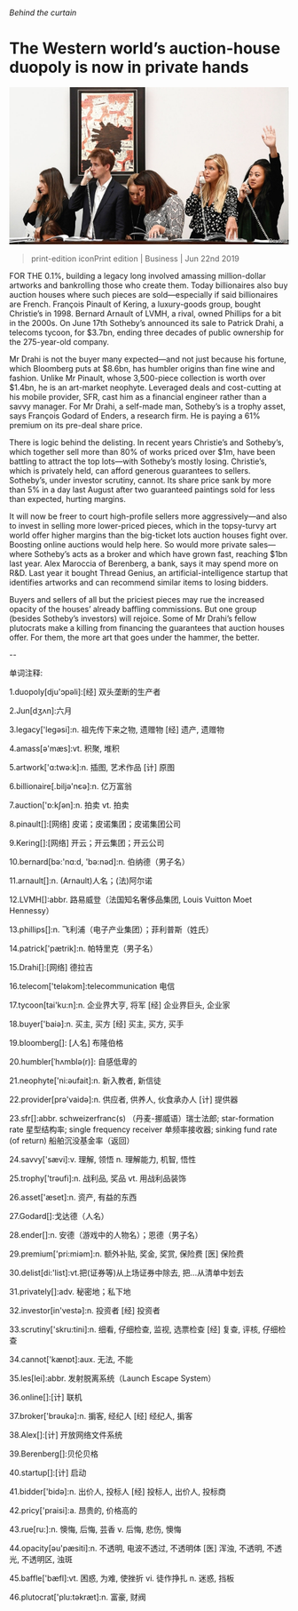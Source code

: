 ###### Behind the curtain

# The Western world’s auction-house duopoly is now in private hands 

![image](images/20190622_WBP004_0.jpg) 

> print-edition iconPrint edition | Business | Jun 22nd 2019 

FOR THE 0.1%, building a legacy long involved amassing million-dollar artworks and bankrolling those who create them. Today billionaires also buy auction houses where such pieces are sold—especially if said billionaires are French. François Pinault of Kering, a luxury-goods group, bought Christie’s in 1998. Bernard Arnault of LVMH, a rival, owned Phillips for a bit in the 2000s. On June 17th Sotheby’s announced its sale to Patrick Drahi, a telecoms tycoon, for $3.7bn, ending three decades of public ownership for the 275-year-old company. 

Mr Drahi is not the buyer many expected—and not just because his fortune, which Bloomberg puts at $8.6bn, has humbler origins than fine wine and fashion. Unlike Mr Pinault, whose 3,500-piece collection is worth over $1.4bn, he is an art-market neophyte. Leveraged deals and cost-cutting at his mobile provider, SFR, cast him as a financial engineer rather than a savvy manager. For Mr Drahi, a self-made man, Sotheby’s is a trophy asset, says François Godard of Enders, a research firm. He is paying a 61% premium on its pre-deal share price. 

There is logic behind the delisting. In recent years Christie’s and Sotheby’s, which together sell more than 80% of works priced over $1m, have been battling to attract the top lots—with Sotheby’s mostly losing. Christie’s, which is privately held, can afford generous guarantees to sellers. Sotheby’s, under investor scrutiny, cannot. Its share price sank by more than 5% in a day last August after two guaranteed paintings sold for less than expected, hurting margins. 

It will now be freer to court high-profile sellers more aggressively—and also to invest in selling more lower-priced pieces, which in the topsy-turvy art world offer higher margins than the big-ticket lots auction houses fight over. Boosting online auctions would help here. So would more private sales—where Sotheby’s acts as a broker and which have grown fast, reaching $1bn last year. Alex Maroccia of Berenberg, a bank, says it may spend more on R&D. Last year it bought Thread Genius, an artificial-intelligence startup that identifies artworks and can recommend similar items to losing bidders. 

Buyers and sellers of all but the priciest pieces may rue the increased opacity of the houses’ already baffling commissions. But one group (besides Sotheby’s investors) will rejoice. Some of Mr Drahi’s fellow plutocrats make a killing from financing the guarantees that auction houses offer. For them, the more art that goes under the hammer, the better. 

-- 

 单词注释:

1.duopoly[dju'ɔpәli]:[经] 双头垄断的生产者 

2.Jun[dʒʌn]:六月 

3.legacy['legәsi]:n. 祖先传下来之物, 遗赠物 [经] 遗产, 遗赠物 

4.amass[ә'mæs]:vt. 积聚, 堆积 

5.artwork['ɑ:twә:k]:n. 插图, 艺术作品 [计] 原图 

6.billionaire[.biljә'nєә]:n. 亿万富翁 

7.auction['ɒ:kʃәn]:n. 拍卖 vt. 拍卖 

8.pinault[]:[网络] 皮诺；皮诺集团；皮诺集团公司 

9.Kering[]:[网络] 开云；开云集团；开云公司 

10.bernard[bә:'nɑ:d, 'bә:nәd]:n. 伯纳德（男子名） 

11.arnault[]:n. (Arnault)人名；(法)阿尔诺 

12.LVMH[]:abbr. 路易威登（法国知名奢侈品集团, Louis Vuitton Moet Hennessy） 

13.phillips[]:n. 飞利浦（电子产业集团）；菲利普斯（姓氏） 

14.patrick['pætrik]:n. 帕特里克（男子名） 

15.Drahi[]:[网络] 德拉吉 

16.telecom['telәkɔm]:telecommunication 电信 

17.tycoon[tai'ku:n]:n. 企业界大亨, 将军 [经] 企业界巨头, 企业家 

18.buyer['baiә]:n. 买主, 买方 [经] 买主, 买方, 买手 

19.bloomberg[]: [人名] 布隆伯格 

20.humbler[ˈhʌmblə(r)]: 自感低卑的 

21.neophyte['ni:әufait]:n. 新入教者, 新信徒 

22.provider[prә'vaidә]:n. 供应者, 供养人, 伙食承办人 [计] 提供器 

23.sfr[]:abbr. schweizerfranc(s) （丹麦-挪威语）瑞士法郎; star-formation rate 星型结构率; single frequency receiver 单频率接收器; sinking fund rate (of return) 船舶沉没基金率（返回） 

24.savvy['sævi]:v. 理解, 领悟 n. 理解能力, 机智, 悟性 

25.trophy['trәufi]:n. 战利品, 奖品 vt. 用战利品装饰 

26.asset['æset]:n. 资产, 有益的东西 

27.Godard[]:戈达德（人名） 

28.ender[]:n. 安德（游戏中的人物名）；恩德（男子名） 

29.premium['pri:miәm]:n. 额外补贴, 奖金, 奖赏, 保险费 [医] 保险费 

30.delist[di:'list]:vt.把(证券等)从上场证券中除去, 把…从清单中划去 

31.privately[]:adv. 秘密地；私下地 

32.investor[in'vestә]:n. 投资者 [经] 投资者 

33.scrutiny['skru:tini]:n. 细看, 仔细检查, 监视, 选票检查 [经] 复查, 评核, 仔细检查 

34.cannot['kænɒt]:aux. 无法, 不能 

35.les[lei]:abbr. 发射脱离系统（Launch Escape System） 

36.online[]:[计] 联机 

37.broker['brәukә]:n. 掮客, 经纪人 [经] 经纪人, 掮客 

38.Alex[]:[计] 开放网络文件系统 

39.Berenberg[]:贝伦贝格 

40.startup[]:[计] 启动 

41.bidder['bidә]:n. 出价人, 投标人 [经] 投标人, 出价人, 投标商 

42.pricy['praisi]:a. 昂贵的, 价格高的 

43.rue[ru:]:n. 懊悔, 后悔, 芸香 v. 后悔, 悲伤, 懊悔 

44.opacity[әu'pæsiti]:n. 不透明, 电波不透过, 不透明体 [医] 浑浊, 不透明, 不透光, 不透明区, 浊斑 

45.baffle['bæfl]:vt. 困惑, 为难, 使挫折 vi. 徒作挣扎 n. 迷惑, 挡板 

46.plutocrat['plu:tәkræt]:n. 富豪, 财阀 

